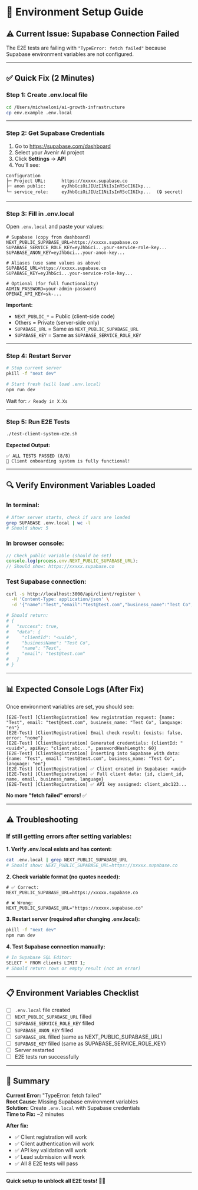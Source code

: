 # 🔧 Environment Setup Guide

## ⚠️ **Current Issue: Supabase Connection Failed**

The E2E tests are failing with `"TypeError: fetch failed"` because Supabase environment variables are not configured.

---

## ✅ **Quick Fix (2 Minutes)**

### **Step 1: Create .env.local file**

```bash
cd /Users/michaeloni/ai-growth-infrastructure
cp env.example .env.local
```

---

### **Step 2: Get Supabase Credentials**

1. Go to https://supabase.com/dashboard
2. Select your Avenir AI project
3. Click **Settings** → **API**
4. You'll see:

```
Configuration
├─ Project URL:      https://xxxxx.supabase.co
├─ anon public:      eyJhbGciOiJIUzI1NiIsInR5cCI6Ikp...
└─ service_role:     eyJhbGciOiJIUzI1NiIsInR5cCI6Ikp...  (🔒 secret)
```

---

### **Step 3: Fill in .env.local**

Open `.env.local` and paste your values:

```env
# Supabase (copy from dashboard)
NEXT_PUBLIC_SUPABASE_URL=https://xxxxx.supabase.co
SUPABASE_SERVICE_ROLE_KEY=eyJhbGci...your-service-role-key...
SUPABASE_ANON_KEY=eyJhbGci...your-anon-key...

# Aliases (use same values as above)
SUPABASE_URL=https://xxxxx.supabase.co
SUPABASE_KEY=eyJhbGci...your-service-role-key...

# Optional (for full functionality)
ADMIN_PASSWORD=your-admin-password
OPENAI_API_KEY=sk-...
```

**Important:**
- `NEXT_PUBLIC_*` = Public (client-side code)
- Others = Private (server-side only)
- `SUPABASE_URL` = Same as `NEXT_PUBLIC_SUPABASE_URL`
- `SUPABASE_KEY` = Same as `SUPABASE_SERVICE_ROLE_KEY`

---

### **Step 4: Restart Server**

```bash
# Stop current server
pkill -f "next dev"

# Start fresh (will load .env.local)
npm run dev
```

Wait for: `✓ Ready in X.Xs`

---

### **Step 5: Run E2E Tests**

```bash
./test-client-system-e2e.sh
```

**Expected Output:**
```
✅ ALL TESTS PASSED (8/8)
🎉 Client onboarding system is fully functional!
```

---

## 🔍 **Verify Environment Variables Loaded**

### **In terminal:**
```bash
# After server starts, check if vars are loaded
grep SUPABASE .env.local | wc -l
# Should show: 5
```

### **In browser console:**
```javascript
// Check public variable (should be set)
console.log(process.env.NEXT_PUBLIC_SUPABASE_URL);
// Should show: https://xxxxx.supabase.co
```

### **Test Supabase connection:**
```bash
curl -s http://localhost:3000/api/client/register \
  -H 'Content-Type: application/json' \
  -d '{"name":"Test","email":"test@test.com","business_name":"Test Co","password":"test1234","language":"en"}' | jq '.'

# Should return:
# {
#   "success": true,
#   "data": {
#     "clientId": "<uuid>",
#     "businessName": "Test Co",
#     "name": "Test",
#     "email": "test@test.com"
#   }
# }
```

---

## 📊 **Expected Console Logs (After Fix)**

Once environment variables are set, you should see:

```
[E2E-Test] [ClientRegistration] New registration request: {name: "Test", email: "test@test.com", business_name: "Test Co", language: "en"}
[E2E-Test] [ClientRegistration] Email check result: {exists: false, error: "none"}
[E2E-Test] [ClientRegistration] Generated credentials: {clientId: "<uuid>", apiKey: "client_abc...", passwordHashLength: 60}
[E2E-Test] [ClientRegistration] Inserting into Supabase with data: {name: "Test", email: "test@test.com", business_name: "Test Co", language: "en"}
[E2E-Test] [ClientRegistration] ✅ Client created in Supabase: <uuid>
[E2E-Test] [ClientRegistration] ✅ Full client data: {id, client_id, name, email, business_name, language}
[E2E-Test] [ClientRegistration] ✅ API key assigned: client_abc123...
```

**No more "fetch failed" errors!** ✅

---

## ⚠️ **Troubleshooting**

### **If still getting errors after setting variables:**

**1. Verify .env.local exists and has content:**
```bash
cat .env.local | grep NEXT_PUBLIC_SUPABASE_URL
# Should show: NEXT_PUBLIC_SUPABASE_URL=https://xxxxx.supabase.co
```

**2. Check variable format (no quotes needed):**
```env
# ✅ Correct:
NEXT_PUBLIC_SUPABASE_URL=https://xxxxx.supabase.co

# ❌ Wrong:
NEXT_PUBLIC_SUPABASE_URL="https://xxxxx.supabase.co"
```

**3. Restart server (required after changing .env.local):**
```bash
pkill -f "next dev"
npm run dev
```

**4. Test Supabase connection manually:**
```bash
# In Supabase SQL Editor:
SELECT * FROM clients LIMIT 1;
# Should return rows or empty result (not an error)
```

---

## 📋 **Environment Variables Checklist**

- [ ] `.env.local` file created
- [ ] `NEXT_PUBLIC_SUPABASE_URL` filled
- [ ] `SUPABASE_SERVICE_ROLE_KEY` filled
- [ ] `SUPABASE_ANON_KEY` filled
- [ ] `SUPABASE_URL` filled (same as NEXT_PUBLIC_SUPABASE_URL)
- [ ] `SUPABASE_KEY` filled (same as SUPABASE_SERVICE_ROLE_KEY)
- [ ] Server restarted
- [ ] E2E tests run successfully

---

## 🎯 **Summary**

**Current Error:** "TypeError: fetch failed"  
**Root Cause:** Missing Supabase environment variables  
**Solution:** Create `.env.local` with Supabase credentials  
**Time to Fix:** ~2 minutes  

**After fix:**
- ✅ Client registration will work
- ✅ Client authentication will work
- ✅ API key validation will work
- ✅ Lead submission will work
- ✅ All 8 E2E tests will pass

---

**Quick setup to unblock all E2E tests!** 🔧✨
